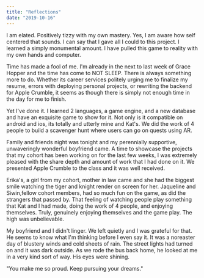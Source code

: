 ```yaml
---
title: "Reflections"
date: "2019-10-16"
---
```


I am elated. Positively tizzy with my own mastery. Yes, I am aware how self centered that sounds. I can say that I gave all I could to this project. I learned a simply monumental amount. I have pulled this game to reality with my own hands and computer.

Time has made a fool of me. I'm already in the next to last week of Grace Hopper and the time has come to NOT SLEEP. There is always something more to do. Whether its career services politely urging me to finalize my resume, errors with deploying personal projects, or rewriting the backend for Apple Crumble, it seems as though there is simply not enough time in the day for me to finish.

Yet I've done it. I learned 2 languages, a game engine, and a new database and have an exquisite game to show for it. Not only is it compatible on android and ios, its totally and utterly mine and Kat's. We did the work of 4 people to build a scavenger hunt where users can go on quests using AR.

Family and friends night was tonight and my perennially supportive, unwaveringly wonderful boyfriend came. A time to showcase the projects that my cohort has been working on for the last few weeks, I was extremely pleased with the share depth and amount of work that I had done on it. We presented Apple Crumble to the class and it was well received.

Erika's, a girl from my cohort, mother in law came and she had the biggest smile watching the tiger and knight render on screen for her. Jaqueline and Siwin,fellow cohort members, had so much fun on the game, as did the strangers that passed by. That feeling of watching people play something that Kat and I had made, doing the work of 4 people, and enjoying themselves. Truly, genuinely enjoying themselves and the game play. The high was unbelievable.

My boyfriend and I didn't linger. We left quietly and I was grateful for that. He seems to know what I'm thinking before I even say it.
 It was a noreaster day of blustery winds and cold sheets of rain. The street lights had turned on and it was dark outside. As we rode the bus back home, he looked at me in a very kind sort of way. His eyes were shining.

"You make me so proud. Keep pursuing your dreams."

